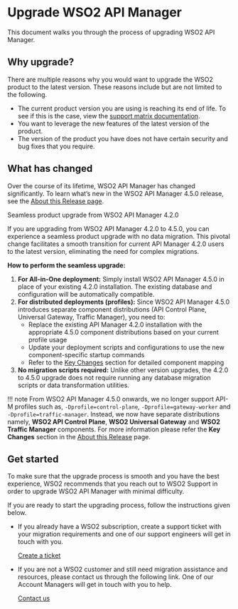# Upgrade WSO2 API Manager

This document walks you through the process of upgrading WSO2 API Manager. 

## Why upgrade?

There are multiple reasons why you would want to upgrade the WSO2 product to the latest version. These reasons include but are not limited to the following.  

- The current product version you are using is reaching its end of life. To see if this is the case, view the [support matrix documentation](https://wso2.com/products/support-matrix/). 
- You want to leverage the new features of the latest version of the product.
- The version of the product you have does not have certain security and bug fixes that you require.

## What has changed

Over the course of its lifetime, WSO2 API Manager has changed significantly. To learn what’s new in the WSO2 API Manager 4.5.0 release, see the [About this Release page]({{base_path}}/get-started/about-this-release/).

<div class="admonition info">
    <p class="admonition-title">Seamless product upgrade from WSO2 API Manager 4.2.0</p>
    <p>If you are upgrading from WSO2 API Manager 4.2.0 to 4.5.0, you can experience a seamless product upgrade with no data migration. This pivotal change facilitates a smooth transition for current API Manager 4.2.0 users to the latest version, eliminating the need for complex migrations.</p>
    <p><strong>How to perform the seamless upgrade:</strong></p>
    <ol>
        <li><strong>For All-in-One deployment:</strong> Simply install WSO2 API Manager 4.5.0 in place of your existing 4.2.0 installation. The existing database and configuration will be automatically compatible.</li>
        <li><strong>For distributed deployments (profiles):</strong> Since WSO2 API Manager 4.5.0 introduces separate component distributions (API Control Plane, Universal Gateway, Traffic Manager), you need to:
            <ul>
                <li>Replace the existing API Manager 4.2.0 installation with the appropriate 4.5.0 component distributions based on your current profile usage</li>
                <li>Update your deployment scripts and configurations to use the new component-specific startup commands</li>
                <li>Refer to the <a href="{{base_path}}/get-started/about-this-release/">Key Changes</a> section for detailed component mapping</li>
            </ul>
        </li>
        <li><strong>No migration scripts required:</strong> Unlike other version upgrades, the 4.2.0 to 4.5.0 upgrade does not require running any database migration scripts or data transformation utilities.</li>
    </ol>
</div>

!!! note
    From WSO2 API Manager 4.5.0 onwards, we no longer support API-M profiles such as, `-Dprofile=control-plane`, `-Dprofile=gateway-worker` and `-Dprofile=traffic-manager`. Instead, we now have separate distributions namely, **WSO2 API Control Plane**, **WSO2 Universal Gateway** and **WSO2 Traffic Manager** components. For more information please refer the **Key Changes** section in the [About this Release]({{base_path}}/get-started/about-this-release/) page.

## Get started

To make sure that the upgrade process is smooth and you have the best experience, WSO2 recommends that you reach out to WSO2 Support in order to upgrade WSO2 API Manager with minimal difficulty.

If you are ready to start the upgrading process, follow the instructions given below.

- If you already have a WSO2 subscription, create a support ticket with your migration requirements and one of our support engineers will get in touch with you.

    [Create a ticket](https://support.wso2.com/support)

- If you are not a WSO2 customer and still need migration assistance and resources, please contact us through the following link. One of our Account Managers will get in touch with you to help.

    [Contact us](https://wso2.com/contact/)